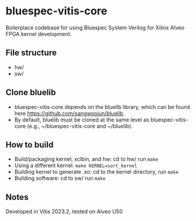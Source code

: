 # bluespec-vitis-core
Boilerplace codebase for using Bluespec System Verilog for Xilinx Alveo FPGA kernel development.

## File structure
* hw/
* sw/

## Clone bluelib
* bluespec-vitis-core depends on the bluelib library, which can be found here https://github.com/sangwoojun/bluelib.
* By default, bluelib must be cloned at the same level as bluespec-vitis-core (e.g., ~/bluespec-vitis-core and ~/bluelib).

## How to build
* Build/packaging kernel, xclbin, and hw: cd to hw/ run `make`
* Using a different kernel: `make KERNEL=sort_kernel`
* Building kernel to generate .xo: cd to the kernel directory, run `make`
* Building software: cd to sw/ run `make`

## Notes
Developed in Vitis 2023.2, tested on Alveo U50
